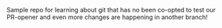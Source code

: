 Sample repo for learning about git that has no been co-opted to test our PR-opener and even more changes are happening in another branch!
